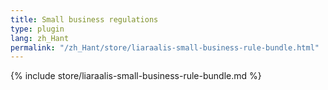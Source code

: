 ```yaml
---
title: Small business regulations
type: plugin
lang: zh_Hant
permalink: "/zh_Hant/store/liaraalis-small-business-rule-bundle.html"
---
```


{% include store/liaraalis-small-business-rule-bundle.md %}
